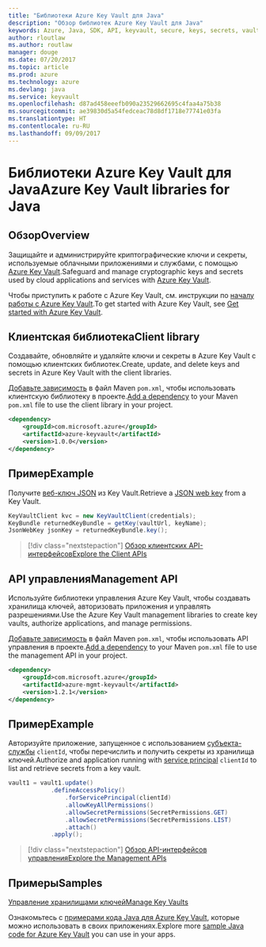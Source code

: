 ```yaml
---
title: "Библиотеки Azure Key Vault для Java"
description: "Обзор библиотек Azure Key Vault для Java"
keywords: Azure, Java, SDK, API, keyvault, secure, keys, secrets, vault
author: rloutlaw
ms.author: routlaw
manager: douge
ms.date: 07/20/2017
ms.topic: article
ms.prod: azure
ms.technology: azure
ms.devlang: java
ms.service: keyvault
ms.openlocfilehash: d87ad458eeefb090a23529662695c4faa4a75b38
ms.sourcegitcommit: ae39830d5a54fedceac78d8df1718e77741e03fa
ms.translationtype: HT
ms.contentlocale: ru-RU
ms.lasthandoff: 09/09/2017
---
```

# <a name="azure-key-vault-libraries-for-java"></a><span data-ttu-id="21dbf-104">Библиотеки Azure Key Vault для Java</span><span class="sxs-lookup"><span data-stu-id="21dbf-104">Azure Key Vault libraries for Java</span></span>

## <a name="overview"></a><span data-ttu-id="21dbf-105">Обзор</span><span class="sxs-lookup"><span data-stu-id="21dbf-105">Overview</span></span>

<span data-ttu-id="21dbf-106">Защищайте и администрируйте криптографические ключи и секреты, используемые облачными приложениями и службами, с помощью [Azure Key Vault](/azure/key-vault/).</span><span class="sxs-lookup"><span data-stu-id="21dbf-106">Safeguard and manage cryptographic keys and secrets used by cloud applications and services with [Azure Key Vault](/azure/key-vault/).</span></span>

<span data-ttu-id="21dbf-107">Чтобы приступить к работе с Azure Key Vault, см. инструкции по [началу работы с Azure Key Vault](/azure/key-vault/key-vault-get-started).</span><span class="sxs-lookup"><span data-stu-id="21dbf-107">To get started with Azure Key Vault, see [Get started with Azure Key Vault](/azure/key-vault/key-vault-get-started).</span></span>

## <a name="client-library"></a><span data-ttu-id="21dbf-108">Клиентская библиотека</span><span class="sxs-lookup"><span data-stu-id="21dbf-108">Client library</span></span>

<span data-ttu-id="21dbf-109">Создавайте, обновляйте и удаляйте ключи и секреты в Azure Key Vault с помощью клиентских библиотек.</span><span class="sxs-lookup"><span data-stu-id="21dbf-109">Create, update, and delete keys and secrets in Azure Key Vault with the client libraries.</span></span>

<span data-ttu-id="21dbf-110">[Добавьте зависимость](https://maven.apache.org/guides/getting-started/index.html#How_do_I_use_external_dependencies) в файл Maven `pom.xml`, чтобы использовать клиентскую библиотеку в проекте.</span><span class="sxs-lookup"><span data-stu-id="21dbf-110">[Add a dependency](https://maven.apache.org/guides/getting-started/index.html#How_do_I_use_external_dependencies) to your Maven `pom.xml` file to use the client library in your project.</span></span>  

```XML
<dependency>
    <groupId>com.microsoft.azure</groupId>
    <artifactId>azure-keyvault</artifactId>
    <version>1.0.0</version>
</dependency>
```   

## <a name="example"></a><span data-ttu-id="21dbf-111">Пример</span><span class="sxs-lookup"><span data-stu-id="21dbf-111">Example</span></span>

<span data-ttu-id="21dbf-112">Получите [веб-ключ JSON](https://tools.ietf.org/html/draft-ietf-jose-json-web-key-18) из Key Vault.</span><span class="sxs-lookup"><span data-stu-id="21dbf-112">Retrieve a [JSON web key](https://tools.ietf.org/html/draft-ietf-jose-json-web-key-18) from a Key Vault.</span></span>

```java
KeyVaultClient kvc = new KeyVaultClient(credentials);
KeyBundle returnedKeyBundle = getKey(vaultUrl, keyName);
JsonWebKey jsonKey = returnedKeyBundle.key();
```

> [!div class="nextstepaction"]
> [<span data-ttu-id="21dbf-113">Обзор клиентских API-интерфейсов</span><span class="sxs-lookup"><span data-stu-id="21dbf-113">Explore the Client APIs</span></span>](/java/api/overview/azure/keyvault/clientlibrary)


## <a name="management-api"></a><span data-ttu-id="21dbf-114">API управления</span><span class="sxs-lookup"><span data-stu-id="21dbf-114">Management API</span></span>

<span data-ttu-id="21dbf-115">Используйте библиотеки управления Azure Key Vault, чтобы создавать хранилища ключей, авторизовать приложения и управлять разрешениями.</span><span class="sxs-lookup"><span data-stu-id="21dbf-115">Use the Azure Key Vault management libraries to create key vaults, authorize applications, and manage permissions.</span></span> 

<span data-ttu-id="21dbf-116">[Добавьте зависимость](https://maven.apache.org/guides/getting-started/index.html#How_do_I_use_external_dependencies) в файл Maven `pom.xml`, чтобы использовать API управления в проекте.</span><span class="sxs-lookup"><span data-stu-id="21dbf-116">[Add a dependency](https://maven.apache.org/guides/getting-started/index.html#How_do_I_use_external_dependencies) to your Maven `pom.xml` file to use the management API in your project.</span></span>  

```XML
<dependency>
    <groupId>com.microsoft.azure</groupId>
    <artifactId>azure-mgmt-keyvault</artifactId>
    <version>1.2.1</version>
</dependency>
```

## <a name="example"></a><span data-ttu-id="21dbf-117">Пример</span><span class="sxs-lookup"><span data-stu-id="21dbf-117">Example</span></span>

<span data-ttu-id="21dbf-118">Авторизуйте приложение, запущенное с использованием [субъекта-службы](/azure/azure-resource-manager/resource-group-create-service-principal-portal) `clientId`, чтобы перечислить и получить секреты из хранилища ключей.</span><span class="sxs-lookup"><span data-stu-id="21dbf-118">Authorize and application running with [service principal](/azure/azure-resource-manager/resource-group-create-service-principal-portal) `clientId` to list and retrieve secrets from a key vault.</span></span> 

```java
vault1 = vault1.update()
            .defineAccessPolicy()
                .forServicePrincipal(clientId)
                .allowKeyAllPermissions()
                .allowSecretPermissions(SecretPermissions.GET)
                .allowSecretPermissions(SecretPermissions.LIST)
                .attach()
            .apply();
```

> [!div class="nextstepaction"]
> [<span data-ttu-id="21dbf-119">Обзор API-интерфейсов управления</span><span class="sxs-lookup"><span data-stu-id="21dbf-119">Explore the Management APIs</span></span>](/java/api/overview/azure/keyvault/managementapi)


## <a name="samples"></a><span data-ttu-id="21dbf-120">Примеры</span><span class="sxs-lookup"><span data-stu-id="21dbf-120">Samples</span></span>

<span data-ttu-id="21dbf-121">[Управление хранилищами ключей][1]</span><span class="sxs-lookup"><span data-stu-id="21dbf-121">[Manage Key Vaults][1]</span></span>   

[1]: https://github.com/Azure-Samples/key-vault-java-manage-key-vaults

<span data-ttu-id="21dbf-122">Ознакомьтесь с [примерами кода Java для Azure Key Vault](https://azure.microsoft.com/resources/samples/?platform=java&term=key+vault), которые можно использовать в своих приложениях.</span><span class="sxs-lookup"><span data-stu-id="21dbf-122">Explore more [sample Java code for Azure Key Vault](https://azure.microsoft.com/resources/samples/?platform=java&term=key+vault) you can use in your apps.</span></span>
